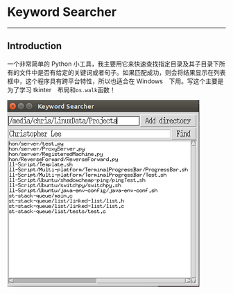 # Keyword Searcher
--------------------------

## Introduction
一个非常简单的 Python 小工具，我主要用它来快速查找指定目录及其子目录下所有的文件中是否有给定的关键词或者句子。如果匹配成功，则会将结果显示在列表框中，这个程序具有跨平台特性，所以也适合在 Windows　下用。写这个主要是为了学习 tkinter　布局和`os.walk`函数！

![](./keyword-searcher.png) 
